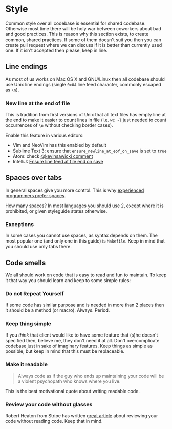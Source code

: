 # Style

Common style over all codebase is essential for shared codebase. Otherwise most time there will be holy war between coworkers about bad and good practices. This is reason why this section exists, to create common, shared practices. If some of them doesn't suit you then you can create pull request where we can discuss if it is better than currently used one. If it isn't accepted then please, keep in line.

## Line endings

As most of us works on Mac OS X and GNU/Linux then all codebase should use Unix line endings (single `0x0A` line feed character, commonly escaped as `\n`).

### New line at the end of file

This is tradition from first versions of Unix that all text files has empty line at the end to make it easier to count lines in file (i.e. `wc -l` just needed to count occurrences of `\n` without checking border cases).

Enable this feature in various editors:

- Vim and NeoVim has this enabled by default
- Sublime Text 3: ensure that `ensure_newline_at_eof_on_save` is set to `true`
- Atom: check [@kevinsawicki comment](https://github.com/atom/atom/issues/4741#issuecomment-67892695)
- IntelliJ: [Ensure line feed at file end on save](http://stackoverflow.com/a/16761228/1017941)


## Spaces over tabs

In general spaces give you more control. This is why [experienced programmers prefer spaces](http://stackoverflow.com/research/developer-survey-2015#tech-tabsspaces).

How many spaces? In most languages you should use 2, except where it is prohibited, or given styleguide states otherwise.

### Exceptions

In some cases you cannot use spaces, as syntax depends on them. The most popular one (and only one in this guide) is `Makefile`. Keep in mind that you should use only tabs there.

## Code smells

We all should work on code that is easy to read and fun to maintain. To keep it that way you should learn and keep to some simple rules:

### Do not Repeat Yourself

If some code has similar purpose and is needed in more than 2 places then it should be a method (or macro). Always. Period.

### Keep thing simple

If you _think_ that client would like to have some feature that (s)he doesn't specified then, believe me, they don't need it at all. Don't overcomplicate codebase just in sake of imaginary features. Keep things as simple as possible, but keep in mind that this must be replaceable.

### Make it readable

> Always code as if the guy who ends up maintaining your code will be a violent psychopath who knows where you live.

This is the best motivational quote about writing readable code.

### Review your code without glasses

Robert Heaton from Stripe has written [great article](http://robertheaton.com/2014/06/20/code-review-without-your-eyes/) about reviewing your code without reading code. Keep that in mind.
